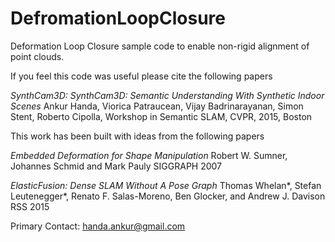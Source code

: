 # DefromationLoopClosure
Deformation Loop Closure sample code to enable non-rigid alignment of point clouds. 

If you feel this code was useful please cite the following papers 

*SynthCam3D: SynthCam3D: Semantic Understanding With Synthetic Indoor Scenes*
Ankur Handa, Viorica Patraucean, Vijay Badrinarayanan, Simon Stent, Roberto Cipolla, 
Workshop in Semantic SLAM, CVPR, 2015, Boston

This work has been built with ideas from the following papers 

*Embedded Deformation for Shape Manipulation* 
Robert W. Sumner, Johannes Schmid and Mark Pauly
SIGGRAPH 2007

*ElasticFusion: Dense SLAM Without A Pose Graph*
Thomas Whelan*, Stefan Leutenegger*, Renato F. Salas-Moreno, Ben Glocker, and Andrew J. Davison
RSS 2015

Primary Contact:
handa.ankur@gmail.com
